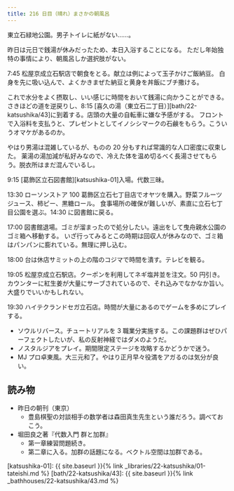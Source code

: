 ```yaml
---
title: 216 日目（晴れ）まさかの朝風呂
---
```


東立石緑地公園。男子トイレに紙がない……。

昨日は元日で銭湯が休みだったため、本日入浴することになる。
ただし年始独特の事情により、朝風呂しか選択肢がない。

7:45 松屋京成立石駅店で朝食をとる。献立は例によって玉子かけご飯納豆。
白身を先に吸い込んで、よくかきまぜた納豆と黄身を丼飯にブチ撒ける。

これで水分をよく摂取し、いい感じに時間をおいて銭湯に向かうことができる。
さきほどの道を逆戻りし、8:15 [喜久の湯（東立石二丁目）][bath/22-katsushika/43]に到着する。店頭の大量の自転車に嫌な予感がする。
フロントで入浴料を支払うと、プレゼントとしてイノシシマークの石鹸をもらう。こういうオマケがあるのか。

やはり男湯は混雑しているが、ものの 20 分もすれば常識的な人口密度に収束した。
薬湯の湯加減が私好みなので、冷えた体を温め切るべく長湯させてもらう。脱衣所はまだ混んでいるし。

9:15 [葛飾区立石図書館][katsushika-01]入場。代数三昧。

13:30 ローソンストア 100 葛飾区立石七丁目店でオヤツを購入。野菜フルーツジュース、柿ピー、黒糖ロール。
食事場所の確保が難しいが、素直に立石七丁目公園を選ぶ。14:30 に図書館に戻る。

17:00 図書館退場。ゴミが溜まったので処分したい。遠出をして曳舟親水公園のゴミ箱へ移動する。
いざ行ってみるとこの時期は回収人が休みなので、ゴミ箱はパンパンに膨れている。無理に押し込む。

18:00 台は休店サミットの上の階のコジマで時間を潰す。テレビを観る。

19:05 松屋京成立石駅店。クーポンを利用してネギ塩丼並を注文。50 円引き。
カウンターに紅生姜が大量にサーブされているので、それ込みでなかなか旨い。大盛りでいいかもしれない。

19:30 ハイテクランドセガ立石店。時間が大量にあるのでゲームを多めにプレイする。

* ソウルリバース。チュートリアルを 3 職業分実施する。この課題群はぜひパーフェクトしたいが、私の反射神経ではダメのようだ。
* ノスタルジアをプレイ。期間限定ステージを攻略するかどうかで迷う。
* MJ プロ卓東風。大三元和了。やはり正月早々役満をアガるのは気分が良い。

## 読み物

* 昨日の朝刊（東京）
  * 豊島棋聖の対談相手の数学者は森田真生先生という誰だろう。調べておこう。
* 堀田良之著『代数入門 群と加群』
  * 第一章練習問題続き。
  * 第二章に入る。加群の話題になる。ベクトル空間は加群である。

[katsushika-01]: {{ site.baseurl }}{% link _libraries/22-katsushika/01-tateishi.md %}
[bath/22-katsushika/43]: {{ site.baseurl }}{% link _bathhouses/22-katsushika/43.md %}
